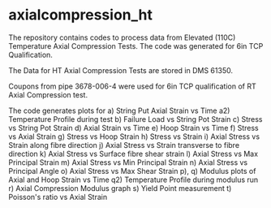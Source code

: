# axialcompression_ht
The repository contains codes to process data from Elevated (110C) Temperature Axial Compression Tests. The code was generated for 6in TCP Qualification.

The Data for HT Axial Compression Tests are stored in DMS 61350.

Coupons from pipe 3678-006-4 were used for 6in TCP qualification of RT Axial Compression test.

The code generates plots for a) String Put Axial Strain vs Time a2) Temperature Profile during test b) Failure Load vs String Pot Strain c) Stress vs String Pot Strain d) Axial Strain vs Time e) Hoop Strain vs Time f) Stress vs Axial Strain g) Stress vs Hoop Strain h) Stress vs Strain i) Axial Stress vs Strain along fibre direction j) Axial Stress vs Strain transverse to fibre direction k) Axial Stress vs Surface fibre shear strain l) Axial Stress vs Max Principal Strain m) Axial Stress vs Min Principal Strain n) Axial Stress vs Principal Angle o) Axial Stress vs Max Shear Strain p), q) Modulus plots of Axial and Hoop Strain vs Time q2) Temperature Profile during modulus run r) Axial Compression Modulus graph s) Yield Point measurement t) Poisson's ratio vs Axial Strain
